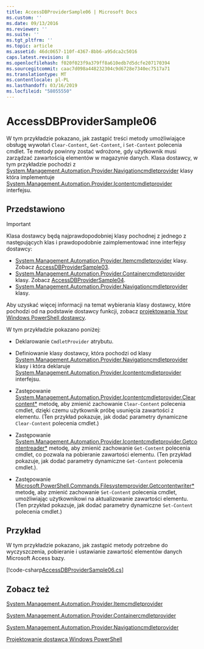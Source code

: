 ```yaml
---
title: AccessDBProviderSample06 | Microsoft Docs
ms.custom: ''
ms.date: 09/13/2016
ms.reviewer: ''
ms.suite: ''
ms.tgt_pltfrm: ''
ms.topic: article
ms.assetid: 46dc0657-110f-4367-8bb6-a95dca2c5016
caps.latest.revision: 8
ms.openlocfilehash: f020f023f9a379ff8a610edb7d5dcfe207170394
ms.sourcegitcommit: caac7d098a448232304c9d6728e7340ec7517a71
ms.translationtype: MT
ms.contentlocale: pl-PL
ms.lasthandoff: 03/16/2019
ms.locfileid: "58055550"
---
```

# <a name="accessdbprovidersample06"></a>AccessDBProviderSample06

W tym przykładzie pokazano, jak zastąpić treści metody umożliwiające obsługę wywołań `Clear-Content`, `Get-Content`, i `Set-Content` polecenia cmdlet. Te metody powinny zostać wdrożone, gdy użytkownik musi zarządzać zawartością elementów w magazynie danych. Klasa dostawcy, w tym przykładzie pochodzi z [System.Management.Automation.Provider.Navigationcmdletprovider](/dotnet/api/System.Management.Automation.Provider.NavigationCmdletProvider) klasy która implementuje [ System.Management.Automation.Provider.Icontentcmdletprovider](/dotnet/api/System.Management.Automation.Provider.IContentCmdletProvider) interfejsu.

## <a name="demonstrates"></a>Przedstawiono

> [!IMPORTANT]
> Klasa dostawcy będą najprawdopodobniej klasy pochodnej z jednego z następujących klas i prawdopodobnie zaimplementować inne interfejsy dostawcy:
>
> -   [System.Management.Automation.Provider.Itemcmdletprovider](/dotnet/api/System.Management.Automation.Provider.ItemCmdletProvider) klasy. Zobacz [AccessDBProviderSample03](./accessdbprovidersample03.md).
> -   [System.Management.Automation.Provider.Containercmdletprovider](/dotnet/api/System.Management.Automation.Provider.ContainerCmdletProvider) klasy. Zobacz [AccessDBProviderSample04](./accessdbprovidersample04.md).
> -   [System.Management.Automation.Provider.Navigationcmdletprovider](/dotnet/api/System.Management.Automation.Provider.NavigationCmdletProvider) klasy.
>
> Aby uzyskać więcej informacji na temat wybierania klasy dostawcy, które pochodzi od na podstawie dostawcy funkcji, zobacz [projektowania Your Windows PowerShell dostawcy](./provider-types.md).

W tym przykładzie pokazano poniżej:

- Deklarowanie `CmdletProvider` atrybutu.

- Definiowanie klasy dostawcy, która pochodzi od klasy [System.Management.Automation.Provider.Navigationcmdletprovider](/dotnet/api/System.Management.Automation.Provider.NavigationCmdletProvider) klasy i która deklaruje [ System.Management.Automation.Provider.Icontentcmdletprovider](/dotnet/api/System.Management.Automation.Provider.IContentCmdletProvider) interfejsu.

- Zastępowanie [System.Management.Automation.Provider.Icontentcmdletprovider.Clearcontent*](/dotnet/api/System.Management.Automation.Provider.IContentCmdletProvider.ClearContent) metodę, aby zmienić zachowanie `Clear-Content` polecenia cmdlet, dzięki czemu użytkownik próbę usunięcia zawartości z elementu. (Ten przykład pokazuje, jak dodać parametry dynamiczne `Clear-Content` polecenia cmdlet.)

- Zastępowanie [System.Management.Automation.Provider.Icontentcmdletprovider.Getcontentreader*](/dotnet/api/System.Management.Automation.Provider.IContentCmdletProvider.GetContentReader) metodę, aby zmienić zachowanie `Get-Content` polecenia cmdlet, co pozwala na pobieranie zawartości elementu. (Ten przykład pokazuje, jak dodać parametry dynamiczne `Get-Content` polecenia cmdlet.).

- Zastępowanie [Microsoft.PowerShell.Commands.Filesystemprovider.Getcontentwriter*](/dotnet/api/Microsoft.PowerShell.Commands.FileSystemProvider.GetContentWriter) metodę, aby zmienić zachowanie `Set-Content` polecenia cmdlet, umożliwiając użytkownikowi na aktualizowanie zawartości elementu. (Ten przykład pokazuje, jak dodać parametry dynamiczne `Set-Content` polecenia cmdlet.)

## <a name="example"></a>Przykład

W tym przykładzie pokazano, jak zastąpić metody potrzebne do wyczyszczenia, pobieranie i ustawianie zawartość elementów danych Microsoft Access bazy.

[!code-csharp[AccessDBProviderSample06.cs](../../powershell-sdk-samples/SDK-2.0/csharp/AccessDBProviderSample06/AccessDBProviderSample06.cs#L11-L2399 "AccessDBProviderSample06.cs")]

## <a name="see-also"></a>Zobacz też

[System.Management.Automation.Provider.Itemcmdletprovider](/dotnet/api/System.Management.Automation.Provider.ItemCmdletProvider)

[System.Management.Automation.Provider.Containercmdletprovider](/dotnet/api/System.Management.Automation.Provider.ContainerCmdletProvider)

[System.Management.Automation.Provider.Navigationcmdletprovider](/dotnet/api/System.Management.Automation.Provider.NavigationCmdletProvider)

[Projektowanie dostawcą Windows PowerShell](./provider-types.md)
